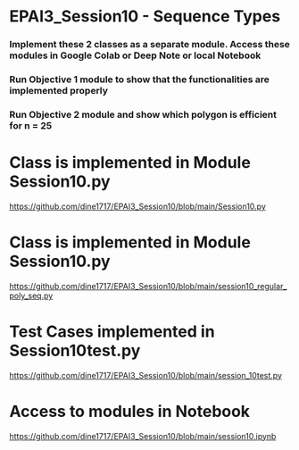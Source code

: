 # EPAI3_Session10 - Sequence Types


### Implement these 2 classes as a separate module. Access these modules in Google Colab or Deep Note or local Notebook 
### Run Objective 1 module to show that the functionalities are implemented properly
### Run Objective 2 module and show which polygon is efficient for n = 25


# Class is implemented in Module Session10.py

https://github.com/dine1717/EPAI3_Session10/blob/main/Session10.py

# Class is implemented in Module Session10.py

https://github.com/dine1717/EPAI3_Session10/blob/main/session10_regular_poly_seq.py

# Test Cases implemented  in Session10test.py

https://github.com/dine1717/EPAI3_Session10/blob/main/session_10test.py

# Access to modules in Notebook

https://github.com/dine1717/EPAI3_Session10/blob/main/session10.ipynb

